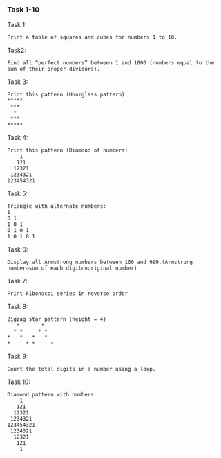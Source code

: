 ### Task 1-10

Task 1:
    
    Print a table of squares and cubes for numbers 1 to 10.
Task2: 

    Find all “perfect numbers” between 1 and 1000 (numbers equal to the sum of their proper divisors).
Task 3:

    Print this pattern (Hourglass pattern)
    *****
     ***
      *
     ***
    *****

Task 4:

    Print this pattern (Diamond of numbers) 
        1
       121
      12321
     1234321
    123454321

Task 5:

    Triangle with alternate numbers:
    1
    0 1
    1 0 1
    0 1 0 1
    1 0 1 0 1

Task 6:

    Display all Armstrong numbers between 100 and 999.(Armstrong number⇒sum of each digitn=original number)

Task 7:

    Print Fibonacci series in reverse order
Task 8: 

    Zigzag star pattern (height = 4)
       *       *
      * *     * *
    *   *   *   *
    *     * *     *
Task 9: 

    Count the total digits in a number using a loop.
Task 10: 

    Diamond pattern with numbers
        1
       121
      12321
     1234321
    123454321
     1234321
      12321
       121
        1